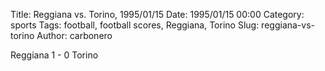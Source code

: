 Title: Reggiana vs. Torino, 1995/01/15
Date: 1995/01/15 00:00
Category: sports
Tags: football, football scores, Reggiana, Torino
Slug: reggiana-vs-torino
Author: carbonero


Reggiana 1 - 0 Torino
